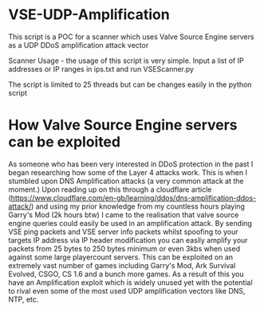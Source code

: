 # VSE-UDP-Amplification

This script is a POC for a scanner which uses Valve Source Engine servers as a UDP DDoS amplification attack vector

Scanner Usage - the usage of this script is very simple. Input a list of IP addresses or IP ranges in ips.txt and run VSEScanner.py

The script is limited to 25 threads but can be changes easily in the python script

# How Valve Source Engine servers can be exploited

As someone who has been very interested in DDoS protection in the past I began researching how some of the Layer 4 attacks work. This is when I stumbled upon DNS Amplification attacks (a very common attack at the moment.) Upon reading up on this through a cloudflare article (https://www.cloudflare.com/en-gb/learning/ddos/dns-amplification-ddos-attack/) and using my prior knowledge from my countless hours playing Garry's Mod (2k hours btw) I came to the realisation that valve source engine queries could easily be used in an amplification attack. By sending VSE ping packets and VSE server info packets whilst spoofing to your targets IP address via IP header modification you can easily amplify your packets from 25 bytes to 250 bytes minimum or even 3kbs when used against some large playercount servers. This can be exploited on an extremely vast number of games including Garry's Mod, Ark Survival Evolved, CSGO, CS 1.6 and a bunch more games. As a result of this you have an Amplification exploit which is widely unused yet with the potential to rival even some of the most used UDP amplification vectors like DNS, NTP, etc.
